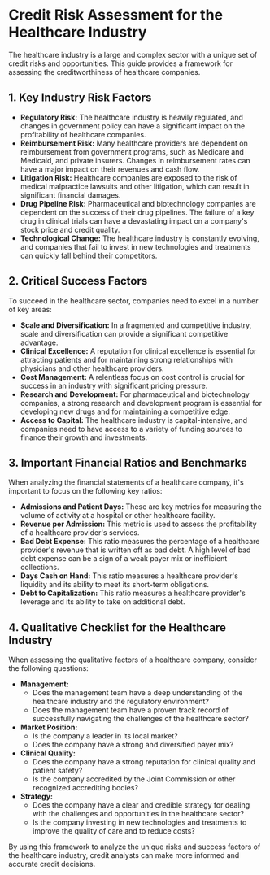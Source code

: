 # Credit Risk Assessment for the Healthcare Industry

The healthcare industry is a large and complex sector with a unique set of credit risks and opportunities. This guide provides a framework for assessing the creditworthiness of healthcare companies.

## 1. Key Industry Risk Factors

*   **Regulatory Risk:** The healthcare industry is heavily regulated, and changes in government policy can have a significant impact on the profitability of healthcare companies.
*   **Reimbursement Risk:** Many healthcare providers are dependent on reimbursement from government programs, such as Medicare and Medicaid, and private insurers. Changes in reimbursement rates can have a major impact on their revenues and cash flow.
*   **Litigation Risk:** Healthcare companies are exposed to the risk of medical malpractice lawsuits and other litigation, which can result in significant financial damages.
*   **Drug Pipeline Risk:** Pharmaceutical and biotechnology companies are dependent on the success of their drug pipelines. The failure of a key drug in clinical trials can have a devastating impact on a company's stock price and credit quality.
*   **Technological Change:** The healthcare industry is constantly evolving, and companies that fail to invest in new technologies and treatments can quickly fall behind their competitors.

## 2. Critical Success Factors

To succeed in the healthcare sector, companies need to excel in a number of key areas:

*   **Scale and Diversification:** In a fragmented and competitive industry, scale and diversification can provide a significant competitive advantage.
*   **Clinical Excellence:** A reputation for clinical excellence is essential for attracting patients and for maintaining strong relationships with physicians and other healthcare providers.
*   **Cost Management:** A relentless focus on cost control is crucial for success in an industry with significant pricing pressure.
*   **Research and Development:** For pharmaceutical and biotechnology companies, a strong research and development program is essential for developing new drugs and for maintaining a competitive edge.
*   **Access to Capital:** The healthcare industry is capital-intensive, and companies need to have access to a variety of funding sources to finance their growth and investments.

## 3. Important Financial Ratios and Benchmarks

When analyzing the financial statements of a healthcare company, it's important to focus on the following key ratios:

*   **Admissions and Patient Days:** These are key metrics for measuring the volume of activity at a hospital or other healthcare facility.
*   **Revenue per Admission:** This metric is used to assess the profitability of a healthcare provider's services.
*   **Bad Debt Expense:** This ratio measures the percentage of a healthcare provider's revenue that is written off as bad debt. A high level of bad debt expense can be a sign of a weak payer mix or inefficient collections.
*   **Days Cash on Hand:** This ratio measures a healthcare provider's liquidity and its ability to meet its short-term obligations.
*   **Debt to Capitalization:** This ratio measures a healthcare provider's leverage and its ability to take on additional debt.

## 4. Qualitative Checklist for the Healthcare Industry

When assessing the qualitative factors of a healthcare company, consider the following questions:

*   **Management:**
    *   Does the management team have a deep understanding of the healthcare industry and the regulatory environment?
    *   Does the management team have a proven track record of successfully navigating the challenges of the healthcare sector?
*   **Market Position:**
    *   Is the company a leader in its local market?
    *   Does the company have a strong and diversified payer mix?
*   **Clinical Quality:**
    *   Does the company have a strong reputation for clinical quality and patient safety?
    *   Is the company accredited by the Joint Commission or other recognized accrediting bodies?
*   **Strategy:**
    *   Does the company have a clear and credible strategy for dealing with the challenges and opportunities in the healthcare sector?
    *   Is the company investing in new technologies and treatments to improve the quality of care and to reduce costs?

By using this framework to analyze the unique risks and success factors of the healthcare industry, credit analysts can make more informed and accurate credit decisions.
